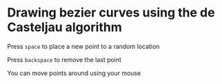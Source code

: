 # Drawing bezier curves using the de Casteljau algorithm

Press `space` to place a new point to a random location

Press `backspace` to remove the last point

You can move points around using your mouse